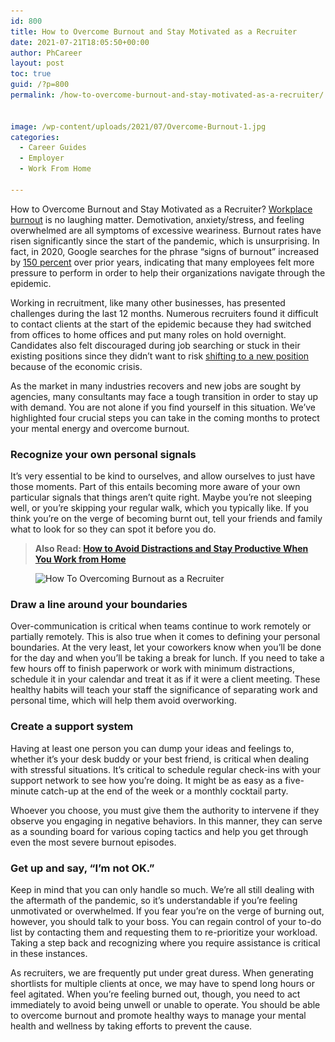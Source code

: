 ```yaml
---
id: 800
title: How to Overcome Burnout and Stay Motivated as a Recruiter
date: 2021-07-21T18:05:50+00:00
author: PhCareer
layout: post
toc: true
guid: /?p=800
permalink: /how-to-overcome-burnout-and-stay-motivated-as-a-recruiter/


image: /wp-content/uploads/2021/07/Overcome-Burnout-1.jpg
categories:
  - Career Guides
  - Employer
  - Work From Home
 
---
```

How to Overcome Burnout and Stay Motivated as a Recruiter? [Workplace burnout](/how-to-overcome-workplace-burnout/) is no laughing matter. Demotivation, anxiety/stress, and feeling overwhelmed are all symptoms of excessive weariness. Burnout rates have risen significantly since the start of the pandemic, which is unsurprising. In fact, in 2020, Google searches for the phrase &#8220;signs of burnout&#8221; increased by [150 percent](https://www.thehrdirector.com/business-news/diversity-and-equality-inclusion/uk-heading-towards-burnout-breakpoint/) over prior years, indicating that many employees felt more pressure to perform in order to help their organizations navigate through the epidemic.

Working in recruitment, like many other businesses, has presented challenges during the last 12 months. Numerous recruiters found it difficult to contact clients at the start of the epidemic because they had switched from offices to home offices and put many roles on hold overnight. Candidates also felt discouraged during job searching or stuck in their existing positions since they didn&#8217;t want to risk [shifting to a new position](/how-to-changing-career-without-losing-your-mind-or-yourself/) because of the economic crisis.

As the market in many industries recovers and new jobs are sought by agencies, many consultants may face a tough transition in order to stay up with demand. You are not alone if you find yourself in this situation. We&#8217;ve highlighted four crucial steps you can take in the coming months to protect your mental energy and overcome burnout.

### **Recognize your own personal signals**

It&#8217;s very essential to be kind to ourselves, and allow ourselves to just have those moments. Part of this entails becoming more aware of your own particular signals that things aren&#8217;t quite right. Maybe you&#8217;re not sleeping well, or you&#8217;re skipping your regular walk, which you typically like. If you think you&#8217;re on the verge of becoming burnt out, tell your friends and family what to look for so they can spot it before you do.

 
<blockquote class="wp-block-quote">
  <p>
    <strong>Also Read: <a href="/how-to-avoid-distractions-and-stay-productive-when-you-work-from-home/">How to Avoid Distractions and Stay Productive When You Work from Home</a></strong>
  </p>
</blockquote>


<figure class="wp-block-image size-large">

<img loading="lazy" width="768" height="765" src="/wp-content/uploads/2021/07/Overcome-Burnout.jpg" alt="How To Overcoming Burnout as a Recruiter" class="wp-image-801" srcset="/wp-content/uploads/2021/07/Overcome-Burnout.jpg 768w, /wp-content/uploads/2021/07/Overcome-Burnout-300x300.jpg 300w, /wp-content/uploads/2021/07/Overcome-Burnout-150x150.jpg 150w" sizes="(max-width: 768px) 100vw, 768px" /> </figure> 



### **Draw a line around your boundaries**

Over-communication is critical when teams continue to work remotely or partially remotely. This is also true when it comes to defining your personal boundaries. At the very least, let your coworkers know when you&#8217;ll be done for the day and when you&#8217;ll be taking a break for lunch. If you need to take a few hours off to finish paperwork or work with minimum distractions, schedule it in your calendar and treat it as if it were a client meeting. These healthy habits will teach your staff the significance of separating work and personal time, which will help them avoid overworking.

### **Create a support system**

Having at least one person you can dump your ideas and feelings to, whether it&#8217;s your desk buddy or your best friend, is critical when dealing with stressful situations. It&#8217;s critical to schedule regular check-ins with your support network to see how you&#8217;re doing. It might be as easy as a five-minute catch-up at the end of the week or a monthly cocktail party.

Whoever you choose, you must give them the authority to intervene if they observe you engaging in negative behaviors. In this manner, they can serve as a sounding board for various coping tactics and help you get through even the most severe burnout episodes.

### **Get up and say, &#8220;I&#8217;m not OK.&#8221;**

Keep in mind that you can only handle so much. We&#8217;re all still dealing with the aftermath of the pandemic, so it&#8217;s understandable if you&#8217;re feeling unmotivated or overwhelmed. If you fear you&#8217;re on the verge of burning out, however, you should talk to your boss. You can regain control of your to-do list by contacting them and requesting them to re-prioritize your workload. Taking a step back and recognizing where you require assistance is critical in these instances.



As recruiters, we are frequently put under great duress. When generating shortlists for multiple clients at once, we may have to spend long hours or feel agitated. When you&#8217;re feeling burned out, though, you need to act immediately to avoid being unwell or unable to operate. You should be able to overcome burnout and promote healthy ways to manage your mental health and wellness by taking efforts to prevent the cause.
